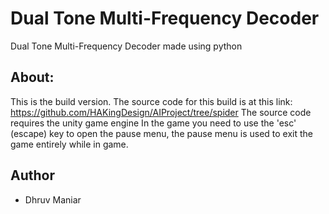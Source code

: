 # Dual Tone Multi-Frequency Decoder
Dual Tone Multi-Frequency Decoder made using python

## About:
This is the build version. The source code for this build is at this link: https://github.com/HAKingDesign/AIProject/tree/spider The source code requires the unity game engine In the game you need to use the 'esc' (escape) key to open the pause menu, the pause menu is used to exit the game entirely while in game.

## Author
* Dhruv Maniar
